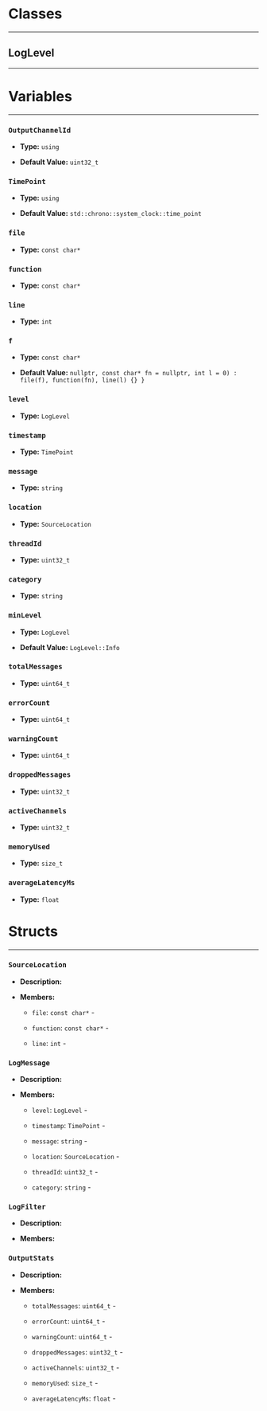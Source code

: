 # Classes
---

## LogLevel
---




# Variables
---

### `OutputChannelId`

- **Type:** `using`

- **Default Value:** `uint32_t`



### `TimePoint`

- **Type:** `using`

- **Default Value:** `std::chrono::system_clock::time_point`



### `file`

- **Type:** `const char*`



### `function`

- **Type:** `const char*`



### `line`

- **Type:** `int`



### `f`

- **Type:** `const char*`

- **Default Value:** `nullptr, const char* fn = nullptr, int l = 0)
        : file(f), function(fn), line(l) {}
}`



### `level`

- **Type:** `LogLevel`



### `timestamp`

- **Type:** `TimePoint`



### `message`

- **Type:** `string`



### `location`

- **Type:** `SourceLocation`



### `threadId`

- **Type:** `uint32_t`



### `category`

- **Type:** `string`



### `minLevel`

- **Type:** `LogLevel`

- **Default Value:** `LogLevel::Info`



### `totalMessages`

- **Type:** `uint64_t`



### `errorCount`

- **Type:** `uint64_t`



### `warningCount`

- **Type:** `uint64_t`



### `droppedMessages`

- **Type:** `uint32_t`



### `activeChannels`

- **Type:** `uint32_t`



### `memoryUsed`

- **Type:** `size_t`



### `averageLatencyMs`

- **Type:** `float`




# Structs
---

### `SourceLocation`

- **Description:** 

- **Members:**

  - `file`: `const char*` - 

  - `function`: `const char*` - 

  - `line`: `int` - 



### `LogMessage`

- **Description:** 

- **Members:**

  - `level`: `LogLevel` - 

  - `timestamp`: `TimePoint` - 

  - `message`: `string` - 

  - `location`: `SourceLocation` - 

  - `threadId`: `uint32_t` - 

  - `category`: `string` - 



### `LogFilter`

- **Description:** 

- **Members:**



### `OutputStats`

- **Description:** 

- **Members:**

  - `totalMessages`: `uint64_t` - 

  - `errorCount`: `uint64_t` - 

  - `warningCount`: `uint64_t` - 

  - `droppedMessages`: `uint32_t` - 

  - `activeChannels`: `uint32_t` - 

  - `memoryUsed`: `size_t` - 

  - `averageLatencyMs`: `float` - 



